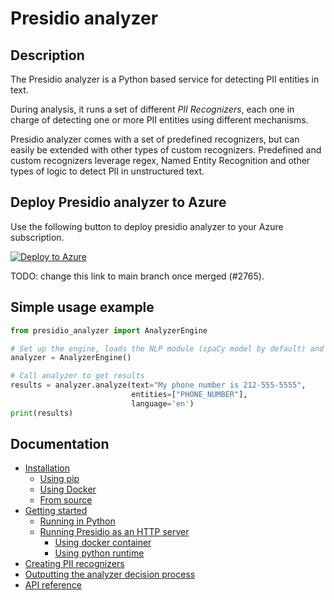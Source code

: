 # Presidio analyzer

## Description

The Presidio analyzer is a Python based service for detecting PII entities in text.

During analysis, it runs a set of different _PII Recognizers_,
each one in charge of detecting one or more PII entities using different mechanisms.

Presidio analyzer comes with a set of predefined recognizers,
but can easily be extended with other types of custom recognizers.
Predefined and custom recognizers leverage regex,
Named Entity Recognition and other types of logic to detect PII in unstructured text.

## Deploy Presidio analyzer to Azure

Use the following button to deploy presidio analyzer to your Azure subscription.

[![Deploy to Azure](https://aka.ms/deploytoazurebutton)](https://portal.azure.com/#create/Microsoft.Template/uri/https%3A%2F%2Fraw.githubusercontent.com%2Fmicrosoft%2Fpresidio%2Fmain%2Fpresidio-analyzer%2Fdeploytoazure.json)

TODO: change this link to main branch once merged (#2765).

## Simple usage example

```python
from presidio_analyzer import AnalyzerEngine

# Set up the engine, loads the NLP module (spaCy model by default) and other PII recognizers
analyzer = AnalyzerEngine()

# Call analyzer to get results
results = analyzer.analyze(text="My phone number is 212-555-5555",
                           entities=["PHONE_NUMBER"],
                           language='en')
print(results)

```

## Documentation

-   [Installation](../docs/analyzer/index.md#installation)
    -   [Using pip](../docs/analyzer/index.md#using-pip)
    -   [Using Docker](../docs/analyzer/index.md#using-docker)
    -   [From source](../docs/analyzer/index.md#from-source)
-   [Getting started](../docs/analyzer/index.md#getting-started)
    -   [Running in Python](../docs/analyzer/index.md#running-in-python)
    -   [Running Presidio as an HTTP server](../docs/analyzer/index.md#running-presidio-as-an-http-server)
        -   [Using docker container](../docs/analyzer/index.md#using-docker-container)
        -   [Using python runtime](../docs/analyzer/index.md#using-python-runtime)
-   [Creating PII recognizers](../docs/analyzer/index.md#creating-pii-recognizers)
-   [Outputting the analyzer decision process](../docs/analyzer/index.md#outputting-the-analyzer-decision-process)
-   [API reference](../docs/analyzer/index.md#api-reference)
